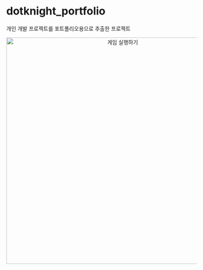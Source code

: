 # dotknight_portfolio
개인 개발 프로젝트를 포트폴리오용으로 추출한 프로젝트

<p align="center">
  <a href="https://korstrix.github.io/dotknight_portfolio" target="_blank">
    <img src="images/gamegif.gif" alt="게임 실행하기" width="600">
  </a>
</p>
